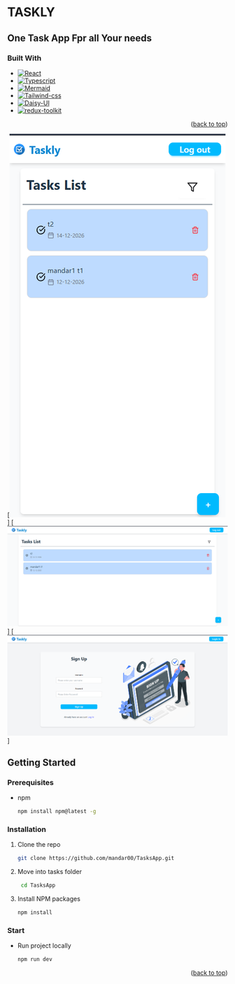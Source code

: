 <a id="readme-top"></a>


# TASKLY 

## One Task App Fpr all Your needs

### Built With

- [![React][React.js]][React-url]
- [![Typescript][Typescript]][Typescript-url]
- [![Mermaid][Mermaid]][Mermaid-url]
- [![Tailwind-css][Tailwind-css]][Tailwind-css-url]
- [![Daisy-UI][Daisy-UI]][Daisy-UI-url]
- [![redux-toolkit][redux-toolkit]][redux-toolkit-url]

<p align="right">(<a href="#readme-top">back to top</a>)</p>

[![Product Name Screen Shot][App-screenshot1]]
[![Product Name Screen Shot][App-screenshot2]]
[![Product Name Screen Shot][App-screenshot3]]

<!-- GETTING STARTED -->

## Getting Started

### Prerequisites

- npm
  ```sh
  npm install npm@latest -g
  ```

### Installation

1. Clone the repo
   ```sh
   git clone https://github.com/mandar00/TasksApp.git
   ```
2. Move into tasks folder
   ```sh
    cd TasksApp
   ```
2. Install NPM packages
   ```sh
   npm install
   ```

### Start

- Run project locally
  ```sh
  npm run dev
  ```

<p align="right">(<a href="#readme-top">back to top</a>)</p>

[Typescript]: https://img.shields.io/badge/React-20232A?style=for-the-badge&logo=react&logoColor=61DAFB
[Typescript-url]: https://www.typescriptlang.org/
[React.js]: https://img.shields.io/badge/typescript-20232A?style=for-the-badge&logo=typescript&logoColor=61DAFB
[React-url]: https://reactjs.org/
[styled-components]: https://img.shields.io/badge/styled%20components-20232A?style=for-the-badge&logo=styled-components&logoColor=61DAFB
[styled-components-url]: https://styled-components.com/
[redux-toolkit]: https://img.shields.io/badge/redux%20toolkit-20232A?style=for-the-badge&logo=redux&logoColor=61DAFB
[redux-toolkit-url]: https://redux-toolkit.js.org/
[Tailwind-css]: https://img.shields.io/badge/Tailwind_CSS-20232A?style=for-the-badge&logo=tailwind-css&logoColor=white
[Tailwind-css-url]: https://tailwindui.com/
[Daisy-UI]: https://img.shields.io/badge/DaisyUI-20232A?style=for-the-badge&logo=daisyui&logoColor=white
[Daisy-UI-url]: https://daisyui.com/
[Mermaid]: https://img.shields.io/badge/mermaid-20232A?style=for-the-badge&logo=mermaid&logoColor=#FE3672
[Mermaid-url]:https://mermaid.js.org/

[App-screenshot1]: src/assets/appSS1.png
[App-screenshot2]: src/assets/appSS4.png
[App-screenshot3]: src/assets/appSS3.png


